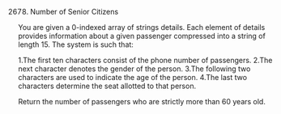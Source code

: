 2678. Number of Senior Citizens

You are given a 0-indexed array of strings details. Each element of details provides information about a given passenger compressed into a string of length 15. The system is such that:

1.The first ten characters consist of the phone number of passengers.
2.The next character denotes the gender of the person.
3.The following two characters are used to indicate the age of the person.
4.The last two characters determine the seat allotted to that person.

Return the number of passengers who are strictly more than 60 years old.
